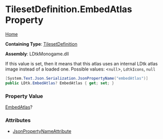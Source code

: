 # TilesetDefinition\.EmbedAtlas Property

[Home](../../../README.md)

**Containing Type**: [TilesetDefinition](../README.md)

**Assembly**: LDtkMonogame\.dll

  
 If this value is set, then it means that this atlas uses an internal LDtk atlas image instead of a loaded one\. Possible values: \<`null`\>, `LdtkIcons`, `null` 

```csharp
[System.Text.Json.Serialization.JsonPropertyName("embedAtlas")]
public LDtk.EmbedAtlas? EmbedAtlas { get; set; }
```

### Property Value

[EmbedAtlas](../../EmbedAtlas/README.md)?

### Attributes

* [JsonPropertyNameAttribute](https://docs.microsoft.com/en-us/dotnet/api/system.text.json.serialization.jsonpropertynameattribute)

